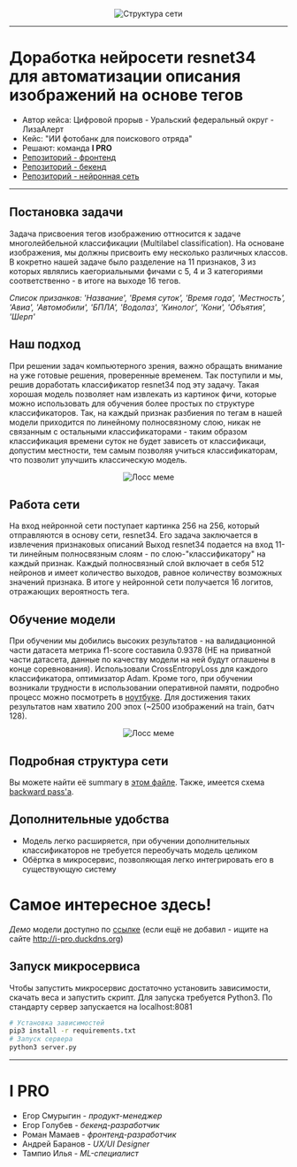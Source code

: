 

<p align="center">
  <img src="https://user-images.githubusercontent.com/53406289/175799091-89e0fa62-c2e6-4eb2-bcab-6ad9d0d3a231.png" alt="Структура сети"/>
</p>
<!-- Добавить изображение с классифицированной картинкой -->

---
# Доработка нейросети resnet34 для автоматизации описания изображений на основе тегов
- Автор кейса: Цифровой прорыв - Уральский федеральный округ - ЛизаАлерт
- Кейс: "ИИ фотобанк для поискового отряда"
- Решают: команда **I PRO**
- [Репозиторий - фронтенд](https://github.com/i-pro-lizaalert/frontend-nextjs)
- [Репозиторий - бекенд](https://github.com/i-pro-lizaalert/backend-fastapi)
- [Репозиторий - нейронная сеть](https://github.com/i-pro-lizaalert/ml-torch-fastapi)
---

## Постановка задачи
Задача присвоения тегов изображению оттносится к задаче многолейбельной классификации (Multilabel classification). 
На основане изображения, мы должны присвоить ему несколько различных классов. В кокретно нашей задаче было разделение
на 11 признаков, 3 из которых являлись каегориальными фичами с 5, 4 и 3 категориями соответственно - в итоге на выходе 16 тегов.

_Список призанков: 'Название', 'Время суток', 'Время года', 'Местность', 'Авиа', 'Автомобили', 'БПЛА', 'Водолаз', 'Кинолог', 'Кони', 'Объятия', 'Шерп'_

## Наш подход
При решении задач компьютерного зрения, важно обращать внимание на уже готовые решения, проверенные временем. Так поступили и мы, решив доработать классификатор resnet34 под эту задачу. Такая хорошая модель позволяет нам извлекать из картинок фичи, которые можно использовать для обучения более простых по структуре классификаторов. Так, на каждый признак разбиения по тегам в нашей модели приходится по линейному полносвязному слою, никак не связанным с остальными классификаторами - таким образом классификация времени суток не будет зависеть от классификаци, допустим местности, тем самым позволяя учиться классификаторам, что позволит улучшить классическую модель.


<p align="center">
  <img src="https://user-images.githubusercontent.com/53406289/175800130-4bc673ae-41f4-438b-b278-1456d698af74.png" alt="Лосс меме"/>
</p>

## Работа сети
На вход нейронной сети поступает картинка 256 на 256, который отправляются в основу сети, resnet34. Его задача заключается в извлечения признаковых описаний  Выход resnet34 подается на вход 11-ти линейным полносвязным слоям - по слою-"классификатору" на каждый признак. Каждый полносвязный слой включает в себя 512 нейронов и имеет количество выходов, равное количеству возможных значений признака. В итоге у нейронной сети получается 16 логитов, отражающих вероятность тега.  

## Обучение модели
При обучении мы добились высоких результатов - на валидационной части датасета метрика f1-score составила 0.9378 (НЕ на приватной части датасета, данные по качеству модели на ней будут оглашены в конце соревнования). Использовали CrossEntropyLoss для каждого классификатора, оптимизатор Adam. Кроме того, при обучении возникали трудности в использовании оперативной памяти, подробно процесс можно посмотреть в [ноутбуке]( https://github.com/i-pro-lizaalert/ml-torch-fastapi/blob/main/docs/LizaAlertNet.ipynb ). Для достижения таких результатов нам хватило 200 эпох (~2500 изображений на train, батч 128).

<p align="center">
  <img src="https://user-images.githubusercontent.com/53406289/175799963-0bd0ead2-4b28-449f-8934-6dd69290dda1.png" alt="Лосс меме"/>
</p>

## Подробная структура сети
Вы можете найти её summary в [этом файле](https://github.com/i-pro-lizaalert/ml-torch-fastapi/blob/main/docs/model_summary.txt). Также, имеется схема [backward pass'а](https://github.com/i-pro-lizaalert/ml-torch-fastapi/blob/main/docs/backward_pass_example.png).

## Дополнительные удобства
- Модель легко расширяется, при обучении дополнительных классификаторов не требуется переобучать модель целиком
- Обёртка в микросервис, позволяющая легко интегрировать его в существующую систему 

# Самое интересное здесь!
_Демо_ модели доступно по [ссылке](#) (если ещё не добавил - ищите на сайте http://i-pro.duckdns.org)

## Запуск микросервиса
Чтобы запустить микросервис достаточно установить зависимости, скачать веса и запустить скрипт. Для запуска требуется Python3.
По стандарту сервер запускается на localhost:8081
```bash
# Установка зависимостей
pip3 install -r requirements.txt
# Запуск сервера
python3 server.py
```


---
# I PRO
- Егор Смурыгин - _продукт-менеджер_
- Егор Голубев - _бекенд-разработчик_
- Роман Мамаев - _фронтенд-разработчик_
- Андрей Баранов - _UX/UI Designer_
- Тампио Илья - _ML-специалист_



